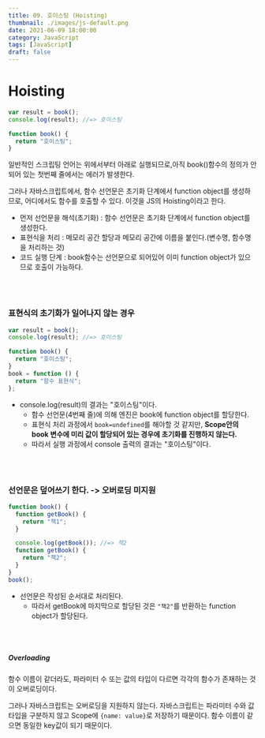 ```yaml
---
title: 09. 호이스팅 (Hoisting)
thumbnail: ./images/js-default.png
date: 2021-06-09 18:00:00
category: JavaScript
tags: [JavaScript]
draft: false
---
```




# Hoisting

```javascript
var result = book();
console.log(result); //=> 호이스팅

function book() {
  return "호이스팅";
}
```

일반적인 스크립팅 언어는 위에서부터 아래로 실행되므로,아직 book()함수의 정의가 안되어 있는 첫번째 줄에서는 에러가 발생한다.

그러나 자바스크립트에서, 함수 선언문은 초기화 단계에서 function object를 생성하므로, 어디에서도 함수를 호출할 수 있다. 이것을 JS의 Hoisting이라고 한다.

- 먼저 선언문을 해석(초기화) : 함수 선언문은 초기화 단계에서 function object를 생성한다.
- 표현식을 처리 : 메모리 공간 할당과 메모리 공간에 이름을 붙인다.(변수명, 함수명을 처리하는 것)
- 코드 실행 단계 : book함수는 선언문으로 되어있어 이미 function object가 있으므로 호출이 가능하다.

<br>
<br>

### 표현식의 초기화가 일어나지 않는 경우

```javascript
var result = book();
console.log(result); //=> 호이스팅

function book() {
  return "호이스팅";
}
book = function () {
  return "함수 표현식";
};
```

- console.log(result)의 결과는 "호이스팅"이다.
  - 함수 선언문(4번째 줄)에 의해 엔진은 book에 function object를 할당한다.
  - 표현식 처리 과정에서 `book=undefined`를 해야할 것 같지만, **Scope안의 book 변수에 미리 값이 할당되어 있는 경우에 초기화를 진행하지 않는다.**
  - 따라서 실행 과정에서 console 출력의 결과는 "호이스팅"이다.

<br>
<br>

### 선언문은 덮어쓰기 한다. -> 오버로딩 미지원

```javascript
function book() {
  function getBook() {
    return "책1";
  }

  console.log(getBook()); //=> 책2
  function getBook() {
    return "책2";
  }
}
book();
```

- 선언문은 작성된 순서대로 처리된다.
  - 따라서 getBook에 마지막으로 할당된 것은 `"책2"`를 반환하는 function object가 할당된다.

<br>
<br>

##### Overloading

함수 이름이 같더라도, 파라미터 수 또는 값의 타입이 다르면 각각의 함수가 존재하는 것이 오버로딩이다.

그러나 자바스크립트는 오버로딩을 지원하지 않는다. 자바스크립트는 파라미터 수와 값 타입을 구분하지 않고 Scope에 `{name: value}`로 저장하기 때문이다. 함수 이름이 같으면 동일한 key값이 되기 때문이다.
